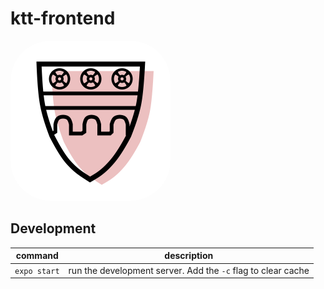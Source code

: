 # ktt-frontend

<img src="assets/icon.png#rounded" style="border-radius: 25%; overflow: hidden;" width="256" />

## Development

| command      | description                                                  |
| ------------ | ------------------------------------------------------------ |
| `expo start` | run the development server. Add the `-c` flag to clear cache |
